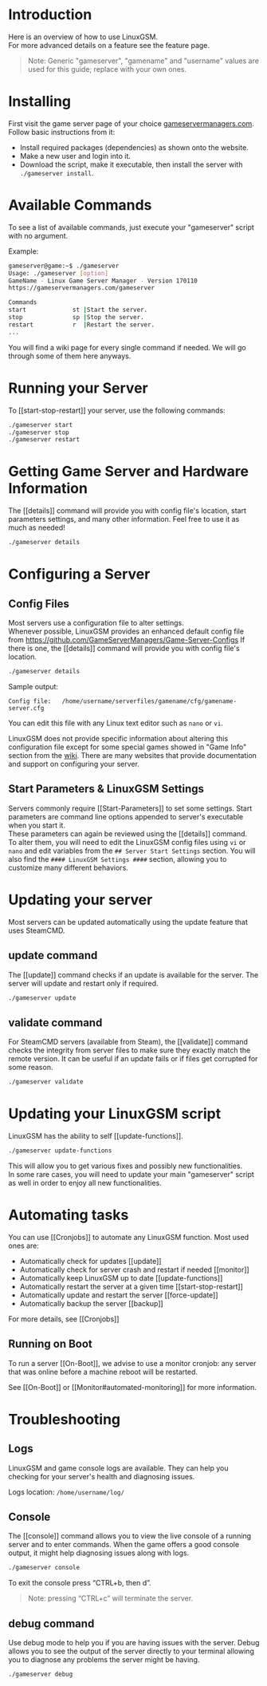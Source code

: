 # Introduction

Here is an overview of how to use LinuxGSM.  
For more advanced details on a feature see the feature page.

> Note: Generic "gameserver", "gamename" and "username" values are used for this guide; replace with your own ones.

# Installing

First visit the game server page of your choice [gameservermanagers.com](http://gameservermanagers.com/).
Follow basic instructions from it:
- Install required packages (dependencies) as shown onto the website.  
- Make a new user and login into it.
- Download the script, make it executable, then install the server with `./gameserver install`.

# Available Commands

To see a list of available commands, just execute your "gameserver" script with no argument.

Example:
````bash
gameserver@game:~$ ./gameserver
Usage: ./gameserver [option]
GameName - Linux Game Server Manager - Version 170110
https://gameservermanagers.com/gameserver

Commands
start             st |Start the server.
stop              sp |Stop the server.
restart           r  |Restart the server.
...
````

You will find a wiki page for every single command if needed. We will go through some of them here anyways.

# Running your Server

To [[start-stop-restart]] your server, use the following commands:

````bash
./gameserver start
./gameserver stop
./gameserver restart
````

# Getting Game Server and Hardware Information

The [[details]] command will provide you with config file's location, start parameters settings, and many other information. Feel free to use it as much as needed!

````bash
./gameserver details
````

# Configuring a Server

## Config Files

Most servers use a configuration file to alter settings.  
Whenever possible, LinuxGSM provides an enhanced default config file from https://github.com/GameServerManagers/Game-Server-Configs
If there is one, the [[details]] command will provide you with config file's location.

````bash
./gameserver details
````
Sample output: 
````
Config file:   /home/username/serverfiles/gamename/cfg/gamename-server.cfg
````
You can edit this file with any Linux text editor such as `nano` or `vi`.

LinuxGSM does not provide specific information about altering this configuration file except for some special games showed in "Game Info" section from the [wiki](https://github.com/GameServerManagers/LinuxGSM/wiki). There are many websites that provide documentation and support on configuring your server.

## Start Parameters & LinuxGSM Settings

Servers commonly require [[Start-Parameters]] to set some settings.
Start parameters are command line options appended to server's executable when you start it.  
These parameters can again be reviewed using the [[details]] command.  
To alter them, you will need to edit the LinuxGSM config files using `vi` or `nano` and edit variables from the `## Server Start Settings` section.
You will also find the `#### LinuxGSM Settings ####` section, allowing you to customize many different behaviors.

# Updating your server

Most servers can be updated automatically using the update feature that uses SteamCMD.

## update command

The [[update]] command checks if an update is available for the server. The server will update and restart only if required.
````bash
./gameserver update
````

## validate command

For SteamCMD servers (available from Steam), the [[validate]] command checks the integrity from server files to make sure they exactly match the remote version. It can be useful if an update fails or if files get corrupted for some reason.

````bash
./gameserver validate
````

# Updating your LinuxGSM script
LinuxGSM has the ability to self [[update-functions]].

````bash
./gameserver update-functions
````

This will allow you to get various fixes and possibly new functionalities.  
In some rare cases, you will need to update your main "gameserver" script as well in order to enjoy all new functionalities.

# Automating tasks

You can use [[Cronjobs]] to automate any LinuxGSM function.
Most used ones are:
* Automatically check for updates [[update]]
* Automatically check for server crash and restart if needed [[monitor]]
* Automatically keep LinuxGSM up to date [[update-functions]]
* Automatically restart the server at a given time [[start-stop-restart]]
* Automatically update and restart the server [[force-update]]
* Automatically backup the server [[backup]]

For more details, see [[Cronjobs]]

## Running on Boot
To run a server [[On-Boot]], we advise to use a monitor cronjob: any server that was online before a machine reboot will be restarted. 

See [[On-Boot]] or [[Monitor#automated-monitoring]] for more information.

# Troubleshooting

## Logs

LinuxGSM and game console logs are available. They can help you checking for your server's health and diagnosing issues.

Logs location: `/home/username/log/`

## Console

The [[console]] command allows you to view the live console of a running server and to enter commands. When the game offers a good console output, it might help diagnosing issues along with logs.

````bash
./gameserver console
````

To exit the console press “CTRL+b, then d”.
> Note: pressing “CTRL+c” will terminate the server.

## debug command

Use debug mode to help you if you are having issues with the server. Debug allows you to see the output of the server directly to your terminal allowing you to diagnose any problems the server might be having.

````bash
./gameserver debug
````